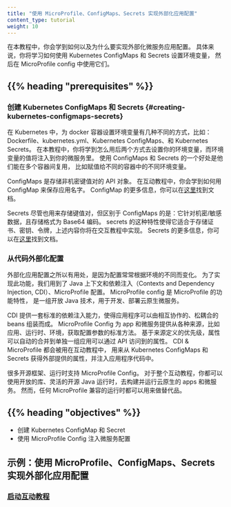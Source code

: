 ```yaml
---
title: "使用 MicroProfile、ConfigMaps、Secrets 实现外部化应用配置"
content_type: tutorial
weight: 10
---
```

<!-- 
---
title: "Externalizing config using MicroProfile, ConfigMaps and Secrets"
content_type: tutorial
weight: 10
---
-->

<!-- overview -->

<!-- 
In this tutorial you will learn how and why to externalize your microservice’s configuration.  Specifically, you will learn how to use Kubernetes ConfigMaps and Secrets to set environment variables and then consume them using MicroProfile Config.
-->
在本教程中，你会学到如何以及为什么要实现外部化微服务应用配置。
具体来说，你将学习如何使用 Kubernetes ConfigMaps 和 Secrets 设置环境变量，
然后在 MicroProfile config 中使用它们。

## {{% heading "prerequisites" %}}

<!-- 
### Creating Kubernetes ConfigMaps & Secrets
There are several ways to set environment variables for a Docker container in Kubernetes, including: Dockerfile, kubernetes.yml, Kubernetes ConfigMaps, and Kubernetes Secrets.  In the tutorial, you will learn how to use the latter two for setting your environment variables whose values will be injected into your microservices.  One of the benefits for using ConfigMaps and Secrets is that they can be re-used across multiple containers, including being assigned to different environment variables for the different containers.
-->
### 创建 Kubernetes ConfigMaps 和 Secrets  {#creating-kubernetes-configmaps-secrets}
在 Kubernetes 中，为 docker 容器设置环境变量有几种不同的方式，比如：
Dockerfile、kubernetes.yml、Kubernetes ConfigMaps、和 Kubernetes Secrets。
在本教程中，你将学到怎么用后两个方式去设置你的环境变量，而环境变量的值将注入到你的微服务里。
使用 ConfigMaps 和 Secrets 的一个好处是他们能在多个容器间复用，
比如赋值给不同的容器中的不同环境变量。

<!-- 
ConfigMaps are API Objects that store non-confidential key-value pairs.  In the Interactive Tutorial you will learn how to use a ConfigMap to store the application's name.  For more information regarding ConfigMaps, you can find the documentation [here](/docs/tasks/configure-pod-container/configure-pod-configmap/).

Although Secrets are also used to store key-value pairs, they differ from ConfigMaps in that they're intended for confidential/sensitive information and are stored using Base64 encoding.  This makes secrets the appropriate choice for storing such things as credentials, keys, and tokens, the former of which you'll do in the Interactive Tutorial.  For more information on Secrets, you can find the documentation [here](/docs/concepts/configuration/secret/).
-->
ConfigMaps 是存储非机密键值对的 API 对象。
在互动教程中，你会学到如何用 ConfigMap 来保存应用名字。
ConfigMap 的更多信息，你可以在[这里](/zh-cn/docs/tasks/configure-pod-container/configure-pod-configmap/)找到文档。

Secrets 尽管也用来存储键值对，但区别于 ConfigMaps 的是：它针对机密/敏感数据，且存储格式为 Base64 编码。
secrets 的这种特性使得它适合于存储证书、密钥、令牌，上述内容你将在交互教程中实现。
Secrets 的更多信息，你可以在[这里](/zh-cn/docs/concepts/configuration/secret/)找到文档。


<!-- 
### Externalizing Config from Code
Externalized application configuration is useful because configuration usually changes depending on your environment.  In order to accomplish this, we'll use Java's Contexts and Dependency Injection (CDI) and MicroProfile Config. MicroProfile Config is a feature of MicroProfile, a set of open Java technologies for developing and deploying cloud-native microservices.
-->
### 从代码外部化配置
外部化应用配置之所以有用处，是因为配置常常根据环境的不同而变化。
为了实现此功能，我们用到了 Java 上下文和依赖注入（Contexts and Dependency Injection, CDI）、MicroProfile 配置。
MicroProfile config 是 MicroProfile 的功能特性，
是一组开放 Java 技术，用于开发、部署云原生微服务。

<!-- 
CDI provides a standard dependency injection capability enabling an application to be assembled from collaborating, loosely-coupled beans.  MicroProfile Config provides apps and microservices a standard way to obtain config properties from various sources, including the application, runtime, and environment.  Based on the source's defined priority, the properties are automatically combined into a single set of properties that the application can access via an API.  Together, CDI & MicroProfile will be used in the Interactive Tutorial to retrieve the externally provided properties from the Kubernetes ConfigMaps and Secrets and get injected into your application code.

Many open source frameworks and runtimes implement and support MicroProfile Config.  Throughout the interactive tutorial, you'll be using Open Liberty, a flexible open-source Java runtime for building and running cloud-native apps and microservices.  However, any MicroProfile compatible runtime could be used instead. 
-->
CDI 提供一套标准的依赖注入能力，使得应用程序可以由相互协作的、松耦合的 beans 组装而成。
MicroProfile Config 为 app 和微服务提供从各种来源，比如应用、运行时、环境，获取配置参数的标准方法。
基于来源定义的优先级，属性可以自动的合并到单独一组应用可以通过 API 访问到的属性。
CDI & MicroProfile 都会被用在互动教程中，
用来从 Kubernetes ConfigMaps 和 Secrets 获得外部提供的属性，并注入应用程序代码中。

很多开源框架、运行时支持 MicroProfile Config。
对于整个互动教程，你都可以使用开放的库、灵活的开源 Java 运行时，去构建并运行云原生的 apps 和微服务。
然而，任何 MicroProfile 兼容的运行时都可以用来做替代品。


## {{% heading "objectives" %}}

<!-- 
* Create a Kubernetes ConfigMap and Secret
* Inject microservice configuration using MicroProfile Config
-->
* 创建 Kubernetes ConfigMap 和 Secret
* 使用 MicroProfile Config 注入微服务配置

  
<!-- lessoncontent -->

<!-- 
## Example: Externalizing config using MicroProfile, ConfigMaps and Secrets
### [Start Interactive Tutorial](/docs/tutorials/configuration/configure-java-microservice/configure-java-microservice-interactive/) 
-->
## 示例：使用 MicroProfile、ConfigMaps、Secrets 实现外部化应用配置
### [启动互动教程](/zh-cn/docs/tutorials/configuration/configure-java-microservice/configure-java-microservice-interactive/) 
